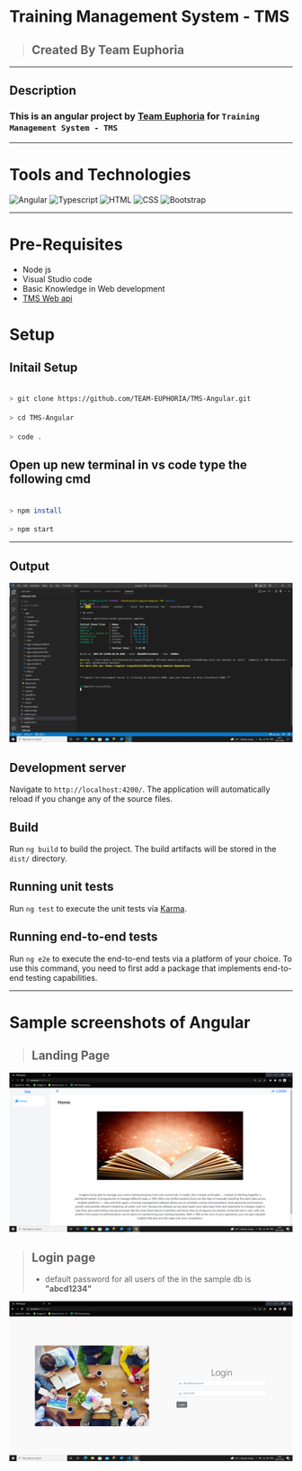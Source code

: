 # Training Management System - TMS
> ## __Created By__ Team Euphoria
---
## __Description__
### This is an angular project by [Team Euphoria](https://github.com/TEAM-EUPHORIA) for `Training Management System - TMS`
---
# Tools and Technologies
![Angular](https://cdn.iconscout.com/icon/free/png-128/angular-3628622-3029847.png)
![Typescript](https://cdn.iconscout.com/icon/free/png-128/typescript-1-1175078.png "Typescript")
![HTML](https://cdn-icons-png.flaticon.com/128/732/732212.png "HTML 5")
![CSS](https://cdn-icons-png.flaticon.com/128/732/732190.png "CSS 3")
![Bootstrap](https://cdn-icons-png.flaticon.com/128/5968/5968672.png "Bootstrap")

---
# Pre-Requisites
- Node js
- Visual Studio code
- Basic Knowledge in Web development
- [TMS Web api](https://github.com/TEAM-EUPHORIA/TMS-API "backend web api")

# Setup

## Initail Setup

```bash

> git clone https://github.com/TEAM-EUPHORIA/TMS-Angular.git

> cd TMS-Angular

> code .

````
## Open up new terminal in vs code type the following cmd

```bash 

> npm install

> npm start

```
---
## Output
![terminal](./images/Screenshot%20(9).png)
## Development server

Navigate to `http://localhost:4200/`. The application will automatically reload if you change any of the source files.

## Build

Run `ng build` to build the project. The build artifacts will be stored in the `dist/` directory.

## Running unit tests

Run `ng test` to execute the unit tests via [Karma](https://karma-runner.github.io).

## Running end-to-end tests

Run `ng e2e` to execute the end-to-end tests via a platform of your choice. To use this command, you need to first add a package that implements end-to-end testing capabilities.

---
# Sample screenshots of Angular
> ## Landing Page 

![Landing page](./images/Screenshot%20(12).png)

> ## Login page
> - default password for all users of the in the sample db is __"abcd1234"__

![Login page](./images/Screenshot%20(13).png)